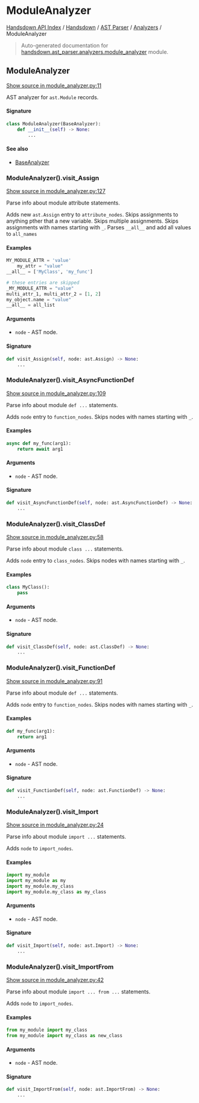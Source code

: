 # ModuleAnalyzer

[Handsdown API Index](../../../README.md#handsdown-api-index) /
[Handsdown](../../index.md#handsdown) /
[AST Parser](../index.md#ast-parser) /
[Analyzers](./index.md#analyzers) /
ModuleAnalyzer

> Auto-generated documentation for [handsdown.ast_parser.analyzers.module_analyzer](https://github.com/vemel/handsdown/blob/main/handsdown/ast_parser/analyzers/module_analyzer.py) module.

## ModuleAnalyzer

[Show source in module_analyzer.py:11](https://github.com/vemel/handsdown/blob/main/handsdown/ast_parser/analyzers/module_analyzer.py#L11)

AST analyzer for `ast.Module` records.

#### Signature

```python
class ModuleAnalyzer(BaseAnalyzer):
    def __init__(self) -> None:
        ...
```

#### See also

- [BaseAnalyzer](./base_analyzer.md#baseanalyzer)

### ModuleAnalyzer().visit_Assign

[Show source in module_analyzer.py:127](https://github.com/vemel/handsdown/blob/main/handsdown/ast_parser/analyzers/module_analyzer.py#L127)

Parse info about module attribute statements.

Adds new `ast.Assign` entry to `attribute_nodes`.
Skips assignments to anything pther that a new variable.
Skips multiple assignments.
Skips assignments with names starting with `_`.
Parses `__all__` and add all values to `all_names`

#### Examples

```python
MY_MODULE_ATTR = 'value'
    my_attr = "value"
__all__ = ['MyClass', 'my_func']

# these entries are skipped
_MY_MODULE_ATTR = "value"
multi_attr_1, multi_attr_2 = [1, 2]
my_object.name = "value"
__all__ = all_list
```

#### Arguments

- `node` - AST node.

#### Signature

```python
def visit_Assign(self, node: ast.Assign) -> None:
    ...
```

### ModuleAnalyzer().visit_AsyncFunctionDef

[Show source in module_analyzer.py:109](https://github.com/vemel/handsdown/blob/main/handsdown/ast_parser/analyzers/module_analyzer.py#L109)

Parse info about module `def ...` statements.

Adds `node` entry to `function_nodes`.
Skips nodes with names starting with `_`.

#### Examples

```python
async def my_func(arg1):
    return await arg1
```

#### Arguments

- `node` - AST node.

#### Signature

```python
def visit_AsyncFunctionDef(self, node: ast.AsyncFunctionDef) -> None:
    ...
```

### ModuleAnalyzer().visit_ClassDef

[Show source in module_analyzer.py:58](https://github.com/vemel/handsdown/blob/main/handsdown/ast_parser/analyzers/module_analyzer.py#L58)

Parse info about module `class ...` statements.

Adds `node` entry to `class_nodes`.
Skips nodes with names starting with `_`.

#### Examples

```python
class MyClass():
    pass
```

#### Arguments

- `node` - AST node.

#### Signature

```python
def visit_ClassDef(self, node: ast.ClassDef) -> None:
    ...
```

### ModuleAnalyzer().visit_FunctionDef

[Show source in module_analyzer.py:91](https://github.com/vemel/handsdown/blob/main/handsdown/ast_parser/analyzers/module_analyzer.py#L91)

Parse info about module `def ...` statements.

Adds `node` entry to `function_nodes`.
Skips nodes with names starting with `_`.

#### Examples

```python
def my_func(arg1):
    return arg1
```

#### Arguments

- `node` - AST node.

#### Signature

```python
def visit_FunctionDef(self, node: ast.FunctionDef) -> None:
    ...
```

### ModuleAnalyzer().visit_Import

[Show source in module_analyzer.py:24](https://github.com/vemel/handsdown/blob/main/handsdown/ast_parser/analyzers/module_analyzer.py#L24)

Parse info about module `import ...` statements.

Adds `node` to `import_nodes`.

#### Examples

```python
import my_module
import my_module as my
import my_module.my_class
import my_module.my_class as my_class
```

#### Arguments

- `node` - AST node.

#### Signature

```python
def visit_Import(self, node: ast.Import) -> None:
    ...
```

### ModuleAnalyzer().visit_ImportFrom

[Show source in module_analyzer.py:42](https://github.com/vemel/handsdown/blob/main/handsdown/ast_parser/analyzers/module_analyzer.py#L42)

Parse info about module `import ... from ...` statements.

Adds `node` to `import_nodes`.

#### Examples

```python
from my_module import my_class
from my_module import my_class as new_class
```

#### Arguments

- `node` - AST node.

#### Signature

```python
def visit_ImportFrom(self, node: ast.ImportFrom) -> None:
    ...
```
